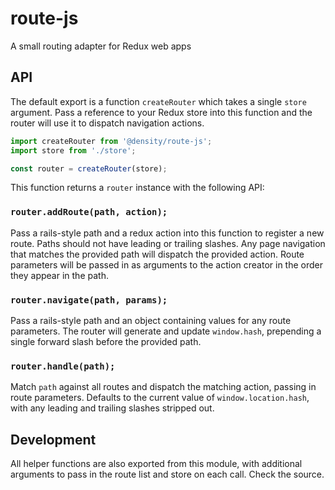 # route-js
A small routing adapter for Redux web apps

## API

The default export is a function `createRouter` which takes a single `store` argument. Pass a reference to your Redux store into this function and the router will use it to dispatch navigation actions.

```JavaScript
import createRouter from '@density/route-js';
import store from './store';

const router = createRouter(store);
```

This function returns a `router` instance with the following API:

### `router.addRoute(path, action);`


Pass a rails-style path and a redux action into this function to register a new route. Paths should not have leading or trailing slashes. Any page navigation that matches the provided path will dispatch the provided action. Route parameters will be passed in as arguments to the action creator in the order they appear in the path.

### `router.navigate(path, params);`

Pass a rails-style path and an object containing values for any route parameters. The router will generate and update `window.hash`, prepending a single forward slash before the provided path.

### `router.handle(path);`

Match `path` against all routes and dispatch the matching action, passing in route parameters. Defaults to the current value of `window.location.hash`, with any leading and trailing slashes stripped out.

## Development

All helper functions are also exported from this module, with additional arguments to pass in the route list and store on each call. Check the source.
